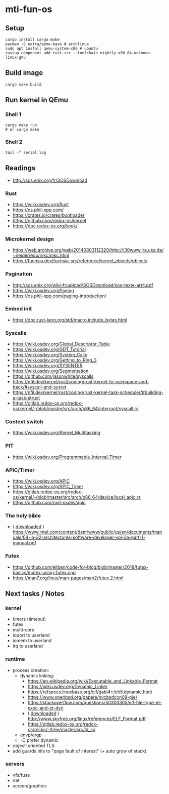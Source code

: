 # mti-fun-os

## Setup

```shell
cargo install cargo-make
pacman -S extra/qemu-base # archlinux
sudo apt install qemu-system-x86 # ubuntu
rustup component add rust-src --toolchain nightly-x86_64-unknown-linux-gnu
```

## Build image

```shell
cargo make build
```

## Run kernel in QEmu

### Shell 1

```shell
cargo make run
# or cargo make
```

### Shell 2

```shell
tail -f serial.log
```

## Readings

- http://sos.enix.org/fr/SOSDownload

### Rust

- https://wiki.osdev.org/Rust
- https://os.phil-opp.com/
- https://crates.io/crates/bootloader
- https://github.com/redox-os/kernel
- https://doc.redox-os.org/book/

### Microkernel design

- https://web.archive.org/web/20140803112320/http://i30www.ira.uka.de/~neider/edu/mkc/mkc.html
- https://fuchsia.dev/fuchsia-src/reference/kernel_objects/objects

### Pagination

- http://sos.enix.org/wiki-fr/upload/SOSDownload/sos-texte-art4.pdf
- https://wiki.osdev.org/Paging
- https://os.phil-opp.com/paging-introduction/

### Embed init

- https://doc.rust-lang.org/std/macro.include_bytes.html

### Syscalls

- https://wiki.osdev.org/Global_Descriptor_Table
- https://wiki.osdev.org/GDT_Tutorial
- https://wiki.osdev.org/System_Calls
- https://wiki.osdev.org/Getting_to_Ring_3
- https://wiki.osdev.org/SYSENTER
- https://wiki.osdev.org/Segmentation
- https://github.com/jasonwhite/syscalls
- https://nfil.dev/kernel/rust/coding/rust-kernel-to-userspace-and-back/#syscall-and-sysret
- https://nfil.dev/kernel/rust/coding/rust-kernel-task-scheduler/#building-a-task-struct
- https://gitlab.redox-os.org/redox-os/kernel/-/blob/master/src/arch/x86_64/interrupt/syscall.rs

### Context switch

- https://wiki.osdev.org/Kernel_Multitasking

### PIT

- https://wiki.osdev.org/Programmable_Interval_Timer

### APIC/Timer

- https://wiki.osdev.org/APIC
- https://wiki.osdev.org/APIC_Timer
- https://gitlab.redox-os.org/redox-os/kernel/-/blob/master/src/arch/x86_64/device/local_apic.rs
- https://github.com/rust-osdev/apic

### The holy bible

- ( [downloaded](docs/64-ia-32-architectures-software-developer-vol-3a-part-1-manual.pdf) ) https://www.intel.com/content/dam/www/public/us/en/documents/manuals/64-ia-32-architectures-software-developer-vol-3a-part-1-manual.pdf

### Futex

- https://github.com/eliben/code-for-blog/blob/master/2018/futex-basics/mutex-using-futex.cpp
- https://man7.org/linux/man-pages/man2/futex.2.html

## Next tasks / Notes

### kernel

- timers (timeout)
- futex
- multi-core
- ioport to userland
- iomem to userland
- irq to userland

### runtime

- process creation:
  - dynamic linking:
    - https://en.wikipedia.org/wiki/Executable_and_Linkable_Format
    - https://wiki.osdev.org/Dynamic_Linker
    - https://refspecs.linuxbase.org/elf/gabi4+/ch5.dynamic.html
    - https://www.openbsd.org/papers/nycbsdcon08-pie/
    - https://stackoverflow.com/questions/50303305/elf-file-type-et-exec-and-et-dyn
    - ( [downloaded](docs/ELF_Format.pdf) ) http://www.skyfree.org/linux/references/ELF_Format.pdf
    - https://gitlab.redox-os.org/redox-os/relibc/-/tree/master/src/ld_so
  - envp/argp
  - -C prefer dynamic
- object-oriented TLS
- add guards hits to "page fault of interest" (+ auto grow of stack)

### servers

- vfs/fuse
- net
- screen/graphics
